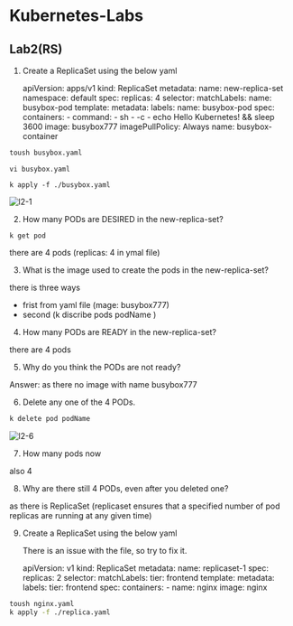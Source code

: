 # Kubernetes-Labs

## Lab2(RS)

1. Create a ReplicaSet using the below yaml

    apiVersion: apps/v1
    kind: ReplicaSet
    metadata:
    name: new-replica-set
    namespace: default
    spec:
    replicas: 4
    selector:
        matchLabels:
        name: busybox-pod
    template:
        metadata:
        labels:
            name: busybox-pod
        spec:
        containers:
        - command:
            - sh
            - -c
            - echo Hello Kubernetes! && sleep 3600
            image: busybox777
            imagePullPolicy: Always
            name: busybox-container

```bash
toush busybox.yaml
```
```
vi busybox.yaml
```

```
k apply -f ./busybox.yaml

```

![l2-1](https://user-images.githubusercontent.com/57557314/212433359-ea5d3772-3ee5-4e5d-b282-96ddc0f8ce8a.png)


2. How many PODs are DESIRED in the new-replica-set?

```
k get pod 
```

there are 4 pods (replicas: 4 in ymal file) 


3. What is the image used to create the pods in the new-replica-set?

there is three ways 
 - frist from yaml file (mage: busybox777)
 - second (k discribe pods podName )

4. How many PODs are READY in the new-replica-set?

there are 4 pods

5. Why do you think the PODs are not ready?

Answer: as there no image with name busybox777



6. Delete any one of the 4 PODs. 

```bash
k delete pod podName
```
![l2-6](https://user-images.githubusercontent.com/57557314/212433760-20b164a7-488d-4b3d-a135-f853ff35aba9.png)



7. How many pods now

also 4


8. Why are there still 4 PODs, even after you deleted one?

as there is ReplicaSet (replicaset ensures that a specified number of pod replicas are running at any given time)



9. Create a ReplicaSet using the below yaml


    There is an issue with the file, so try to fix it.

    apiVersion: v1
    kind: ReplicaSet
    metadata:
    name: replicaset-1
    spec:
    replicas: 2
    selector:
        matchLabels:
        tier: frontend
    template:
        metadata:
        labels:
            tier: frontend
        spec:
        containers:
        - name: nginx
            image: nginx

```bash
toush nginx.yaml 
k apply -f ./replica.yaml
```
